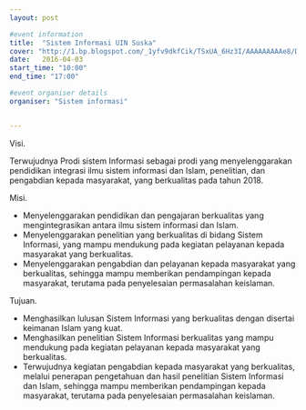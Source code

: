 ```yaml
---
layout: post

#event information
title:  "Sistem Informasi UIN Suska"
cover: "http://1.bp.blogspot.com/_1yfv9dkfCik/TSxUA_6Hz3I/AAAAAAAAAe8/DMND0cmjnYs/s1600/LOGOHIMASI.JPG"
date:   2016-04-03
start_time: "10:00"
end_time: "17:00"

#event organiser details
organiser: "Sistem informasi"


---
```


Visi.

Terwujudnya Prodi  sistem Informasi sebagai prodi yang menyelenggarakan pendidikan integrasi ilmu sistem informasi dan Islam, penelitian, dan pengabdian kepada masyarakat, yang berkualitas pada tahun 2018.

Misi.

- Menyelenggarakan pendidikan dan pengajaran berkualitas yang mengintegrasikan antara ilmu sistem informasi dan Islam.
- Menyelenggarakan penelitian yang berkualitas di bidang Sistem Informasi, yang mampu mendukung pada kegiatan pelayanan kepada masyarakat yang berkualitas.
- Menyelenggarakan pengabdian dan pelayanan kepada masyarakat yang berkualitas, sehingga mampu memberikan pendampingan kepada masyarakat, terutama pada penyelesaian permasalahan keislaman.

Tujuan.

- Menghasilkan lulusan Sistem Informasi yang berkualitas dengan disertai keimanan Islam yang kuat.
- Menghasilkan penelitian Sistem Informasi berkualitas yang mampu mendukung pada kegiatan pelayanan  kepada masyarakat yang berkualitas.
- Terwujudnya kegiatan pengabdian kepada masyarakat yang berkualitas, melalui penerapan pengetahuan dan hasil penelitian Sistem Informasi dan Islam, sehingga mampu memberikan pendampingan kepada masyarakat, terutama pada penyelesaian permasalahan keislaman.
